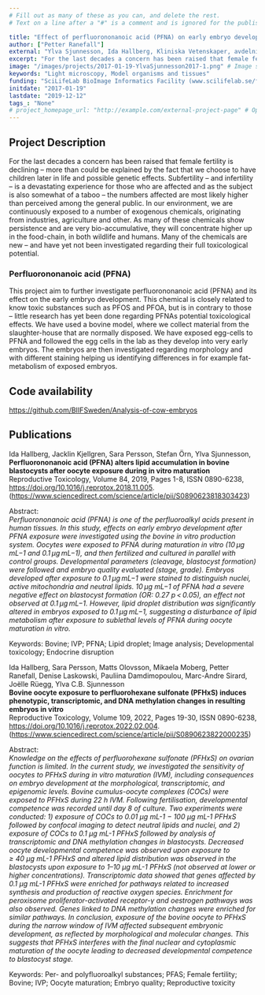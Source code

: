 ```yaml
---
# Fill out as many of these as you can, and delete the rest.
# Text on a line after a "#" is a comment and is ignored for the published page.

title: "Effect of perfluorononanoic acid (PFNA) on early embryo development in vitro"
author: ["Petter Ranefall"]
external: "Ylva Sjunnesson, Ida Hallberg, Kliniska Vetenskaper, avdelningen för reproduktion, SLU"
excerpt: "For the last decades a concern has been raised that female fertility is declining – more than could be explained by the fact that we choose to have children later in life and possible genetic effects. Subfertility – and infertility – is a devastating experience for those who are affected and as the subject is also somewhat of a taboo – the numbers affected are most likely higher than perceived among the general public."
image: "/images/projects/2017-01-19-YlvaSjunnesson2017-1.png" # Image should be pushed to /images/projects/YYYY-MM-DD-projectid/ before
keywords: "Light microscopy, Model organisms and tissues"
funding: "SciLifeLab BioImage Informatics Facility (www.scilifelab.se/facilities/bioimage-informatics)"
initdate: "2017-01-19"
lastdate: "2019-12-12"
tags_: "None"
# project_homepage_url: "http://example.com/external-project-page" # Optional external homepage for this project
---
```


## Project Description
For the last decades a concern has been raised that female fertility is declining – more than could be explained by the fact that we choose to have children later in life and possible genetic effects. Subfertility – and infertility – is a devastating experience for those who are affected and as the subject is also somewhat of a taboo – the numbers affected are most likely higher than perceived among the general public. 
In our environment, we are continuously exposed to a number of exogenous chemicals, originating from industries, agriculture and other. As many of these chemicals show persistence and are very bio-accumulative, they will concentrate higher up in the food-chain, in both wildlife and humans. Many of the chemicals are new – and have yet not been investigated regarding their full toxicological potential.

### Perfluorononanoic acid (PFNA)  

This project  aim to further investigate perfluorononanoic acid (PFNA) and its effect on the early embryo development. This chemical is closely related to know toxic substances such as PFOS and PFOA, but is in contrary to those – little research has yet been done regarding PFNAs potential toxicological effects.
We have used a bovine model, where we collect material from the slaughter-house that are normally disposed. We have exposed egg-cells to PFNA and followed the egg cells in the lab as they develop into very early embryos. The embryos are then investigated regarding morphology and with different staining helping us identifying differences in for example fat-metabolism of exposed embryos. 

## Code availability
https://github.com/BIIFSweden/Analysis-of-cow-embryos

## Publications
Ida Hallberg, Jacklin Kjellgren, Sara Persson, Stefan Örn, Ylva Sjunnesson,  
**Perfluorononanoic acid (PFNA) alters lipid accumulation in bovine blastocysts after oocyte exposure during in vitro maturation**  
Reproductive Toxicology, Volume 84, 2019, Pages 1-8, ISSN 0890-6238, https://doi.org/10.1016/j.reprotox.2018.11.005.   (https://www.sciencedirect.com/science/article/pii/S0890623818303423)  

Abstract:  
*Perfluorononanoic acid (PFNA) is one of the perfluoroalkyl acids present in human tissues. In this study, effects on early embryo development after PFNA exposure were investigated using the bovine in vitro production system. Oocytes were exposed to PFNA during maturation in vitro (10 μg mL−1 and 0.1 μg mL−1), and then fertilized and cultured in parallel with control groups. Developmental parameters (cleavage, blastocyst formation) were followed and embryo quality evaluated (stage, grade). Embryos developed after exposure to 0.1 μg mL−1 were stained to distinguish nuclei, active mitochondria and neutral lipids. 10 μg mL−1 of PFNA had a severe negative effect on blastocyst formation (OR: 0.27 p < 0.05), an effect not observed at 0.1 μg mL−1. However, lipid droplet distribution was significantly altered in embryos exposed to 0.1 μg mL−1, suggesting a disturbance of lipid metabolism after exposure to sublethal levels of PFNA during oocyte maturation in vitro.*  

Keywords: Bovine; IVP; PFNA; Lipid droplet; Image analysis; Developmental toxicology; Endocrine disruption

Ida Hallberg, Sara Persson, Matts Olovsson, Mikaela Moberg, Petter Ranefall, Denise Laskowski, Pauliina Damdimopoulou, Marc-Andre Sirard, Joëlle Rüegg, Ylva C.B. Sjunnesson  
**Bovine oocyte exposure to perfluorohexane sulfonate (PFHxS) induces phenotypic, transcriptomic, and DNA methylation changes in resulting embryos in vitro**  
Reproductive Toxicology, Volume 109, 2022, Pages 19-30, ISSN 0890-6238, https://doi.org/10.1016/j.reprotox.2022.02.004.   (https://www.sciencedirect.com/science/article/pii/S0890623822000235)  

Abstract:  
*Knowledge on the effects of perfluorohexane sulfonate (PFHxS) on ovarian function is limited. In the current study, we investigated the sensitivity of oocytes to PFHxS during in vitro maturation (IVM), including consequences on embryo development at the morphological, transcriptomic, and epigenomic levels. Bovine cumulus-oocyte complexes (COCs) were exposed to PFHxS during 22 h IVM. Following fertilisation, developmental competence was recorded until day 8 of culture. Two experiments were conducted: 1) exposure of COCs to 0.01 µg mL-1 − 100 µg mL-1 PFHxS followed by confocal imaging to detect neutral lipids and nuclei, and 2) exposure of COCs to 0.1 µg mL-1 PFHxS followed by analysis of transcriptomic and DNA methylation changes in blastocysts. Decreased oocyte developmental competence was observed upon exposure to ≥ 40 µg mL-1 PFHxS and altered lipid distribution was observed in the blastocysts upon exposure to 1–10 µg mL-1 PFHxS (not observed at lower or higher concentrations). Transcriptomic data showed that genes affected by 0.1 µg mL-1 PFHxS were enriched for pathways related to increased synthesis and production of reactive oxygen species. Enrichment for peroxisome proliferator-activated receptor-γ and oestrogen pathways was also observed. Genes linked to DNA methylation changes were enriched for similar pathways. In conclusion, exposure of the bovine oocyte to PFHxS during the narrow window of IVM affected subsequent embryonic development, as reflected by morphological and molecular changes. This suggests that PFHxS interferes with the final nuclear and cytoplasmic maturation of the oocyte leading to decreased developmental competence to blastocyst stage.*   

Keywords: Per- and polyfluoroalkyl substances; PFAS; Female fertility; Bovine; IVP; Oocyte maturation; Embryo quality; Reproductive toxicity
